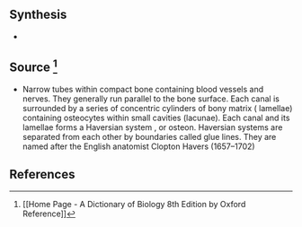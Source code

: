 ## Synthesis
- 
## Source [^1]
- Narrow tubes within compact bone containing blood vessels and nerves. They generally run parallel to the bone surface. Each canal is surrounded by a series of concentric cylinders of bony matrix ( lamellae) containing osteocytes within small cavities (lacunae). Each canal and its lamellae forms a Haversian system , or osteon. Haversian systems are separated from each other by boundaries called glue lines. They are named after the English anatomist Clopton Havers (1657–1702)
## References

[^1]: [[Home Page - A Dictionary of Biology 8th Edition by Oxford Reference]]